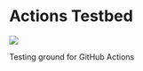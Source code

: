 # Actions Testbed
![](https://github.com/jaredpetersen/actions-testbed/workflows/Release/badge.svg)

Testing ground for GitHub Actions

